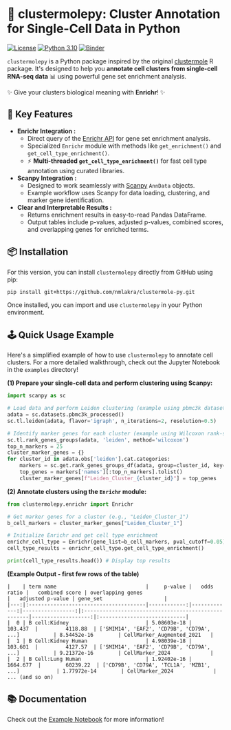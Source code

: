 # 🧬 clustermolepy: Cluster Annotation for Single-Cell Data in Python

[![License](https://img.shields.io/badge/License-MIT-blue.svg)](https://opensource.org/licenses/MIT)
[![Python 3.10](https://img.shields.io/badge/python-3.10-blue.svg)](https://www.python.org/downloads/release/python-3100/)
[![Binder](https://mybinder.org/badge_logo.svg)](https://mybinder.org/v2/gh/nmlakra/clustermole-py/HEAD?labpath=examples%2Fclustermolepy_usage.ipynb)

`clustermolepy` is a Python package inspired by the original [clustermole](https://github.com/igordot/clustermole) R package. It's designed to help you **annotate cell clusters from single-cell RNA-seq data** 📊 using powerful gene set enrichment analysis.

✨ Give your clusters biological meaning with **Enrichr**! ✨

## 🚀 Key Features

* **Enrichr Integration :**
    * Direct query of the [Enrichr API](https://maayanlab.cloud/Enrichr/) for gene set enrichment analysis.
    * Specialized `Enrichr` module with methods like `get_enrichment()` and `get_cell_type_enrichment()`.
    * ⚡️ **Multi-threaded `get_cell_type_enrichment()`** for fast cell type annotation using curated libraries.
* **Scanpy Integration :**
    * Designed to work seamlessly with [Scanpy](https://scanpy.readthedocs.io/en/stable/) `AnnData` objects.
    * Example workflow uses Scanpy for data loading, clustering, and marker gene identification.
* **Clear and Interpretable Results :**
    * Returns enrichment results in easy-to-read Pandas DataFrame.
    * Output tables include p-values, adjusted p-values, combined scores, and overlapping genes for enriched terms.


## 📦 Installation

For this version, you can install `clustermolepy` directly from GitHub using pip:

```bash
pip install git+https://github.com/nmlakra/clustermole-py.git
```

Once installed, you can import and use `clustermolepy` in your Python environment.


## 🕹️ Quick Usage Example

Here's a simplified example of how to use `clustermolepy` to annotate cell clusters. For a more detailed walkthrough, check out the Jupyter Notebook in the `examples` directory\!

**(1) Prepare your single-cell data and perform clustering using Scanpy:**

```python
import scanpy as sc

# Load data and perform Leiden clustering (example using pbmc3k dataset)
adata = sc.datasets.pbmc3k_processed()
sc.tl.leiden(adata, flavor='igraph', n_iterations=2, resolution=0.5)

# Identify marker genes for each cluster (example using Wilcoxon rank-sum test)
sc.tl.rank_genes_groups(adata, 'leiden', method='wilcoxon')
top_n_markers = 25
cluster_marker_genes = {}
for cluster_id in adata.obs['leiden'].cat.categories:
    markers = sc.get.rank_genes_groups_df(adata, group=cluster_id, key='rank_genes_groups', return_names=True)
    top_genes = markers['names'][:top_n_markers].tolist()
    cluster_marker_genes[f"Leiden_Cluster_{cluster_id}"] = top_genes
```

**(2) Annotate clusters using the `Enrichr` module:**

```python
from clustermolepy.enrichr import Enrichr

# Get marker genes for a cluster (e.g., "Leiden_Cluster_1")
b_cell_markers = cluster_marker_genes["Leiden_Cluster_1"]

# Initialize Enrichr and get cell type enrichment
enrichr_cell_type = Enrichr(gene_list=b_cell_markers, pval_cutoff=0.05)
cell_type_results = enrichr_cell_type.get_cell_type_enrichment()

print(cell_type_results.head()) # Display top results
```

**(Example Output - first few rows of the table)**

```
|    | term name                             |     p-value |   odds ratio |   combined score | overlapping genes                                   |   adjusted p-value | gene_set                    |
|---:|:--------------------------------------|------------:|-------------:|-----------------:|:----------------------------------------------------|-------------------:|:----------------------------|
|  0 | B cell:Kidney                         | 5.08603e-18 |     103.437  |         4118.88  | ['SMIM14', 'EAF2', 'CD79B', 'CD79A', ...]           | 8.54452e-16        | CellMarker_Augmented_2021   |
|  1 | B Cell:Kidney Human                   | 4.98039e-18 |     103.601  |         4127.57  | ['SMIM14', 'EAF2', 'CD79B', 'CD79A', ...]           | 9.21372e-16        | CellMarker_2024             |
|  2 | B Cell:Lung Human                     | 1.92402e-16 |    1664.677  |        60239.22  | ['CD79B', 'CD79A', 'TCL1A', 'MZB1', ...]            | 1.77972e-14        | CellMarker_2024             |
... (and so on)
```
## 📚 Documentation

Check out the [Example Notebook](examples/clustermolepy_usage.ipynb) for more information!
